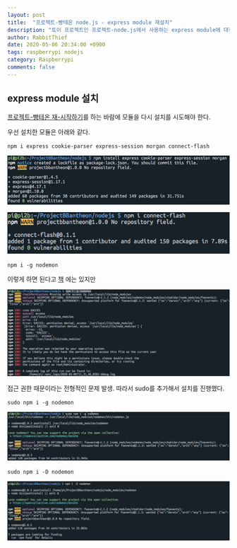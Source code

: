 ```yaml
---
layout: post
title:  "프로젝트-빵테온 node.js - express module 재설치"
description: "토이 프로젝트인 프로젝트-node.js에서 사용하는 express module에 대한 설명"
author: RabbitThief
date: 2020-05-06 20:34:00 +0900
tags: raspberrypi nodejs 
category: Raspberrypi
comments: false
---
```




## express module 설치

[프로젝트-빵테온 재-시작하기](https://rabbitthief37.github.io/post/project-bbantheon-restart)를 하는 바람에 모듈을 다시 설치를 시도해야 한다.

우선 설치한 모듈은 아래와 같다. 

```shell
npm i express cookie-parser express-session morgan connect-flash
```

![7](/assets/article_images/2020-05-06/7.png)

![8](/assets/article_images/2020-05-06/8.png)



```shell
npm i -g nodemon
```

이렇게 하면 된다고 [책](https://rabbitthief37.github.io/post/br-nodejs-textbook) 에는 있지만 

![9](/assets/article_images/2020-05-06/9.png) 

접근 권한 때문이라는 전형적인 문제 발생.  따라서 sudo를 추가해서 설치를 진행했다.



```shell
sudo npm i -g nodemon
```

![10](/assets/article_images/2020-05-06/10.png)



```shell
sudo npm i -D nodemon
```

![11](/assets/article_images/2020-05-06/11.png)



